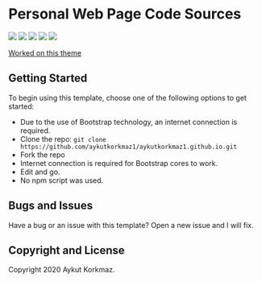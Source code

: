 # Personal Web Page Code Sources 

![](https://img.shields.io/github/issues/aykutkorkmaz1/aykutkorkmaz1.github.io)
![](https://img.shields.io/github/license/aykutkorkmaz1/aykutkorkmaz1.github.io)
![](https://img.shields.io/badge/version-0.1-orange)
![](https://img.shields.io/badge/langs-css%2C%20js-blue)
![](https://img.shields.io/badge/build-passing-brightgreen)

[Worked on this theme](https://startbootstrap.com/themes/resume/)

## Getting Started

To begin using this template, choose one of the following options to get started:
* Due to the use of Bootstrap technology, an internet connection is required.
* Clone the repo: `git clone https://github.com/aykutkorkmaz1/aykutkorkmaz1.github.io.git`
* Fork the repo
* Internet connection is required for Bootstrap cores to work.
* Edit and go.
* No npm script was used.

## Bugs and Issues

Have a bug or an issue with this template? Open a new issue and I will fix.

## Copyright and License

Copyright 2020 Aykut Korkmaz.
